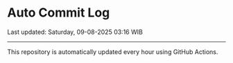 # Auto Commit Log

Last updated: Saturday, 09-08-2025 03:16 WIB

---

This repository is automatically updated every hour using GitHub Actions.
